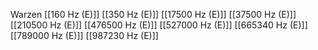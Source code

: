Warzen
[[160 Hz (E)]]
[[350 Hz (E)]]
[[17500 Hz (E)]]
[[37500 Hz (E)]]
[[210500 Hz (E)]]
[[476500 Hz (E)]]
[[527000 Hz (E)]]
[[665340 Hz (E)]]
[[789000 Hz (E)]]
[[987230 Hz (E)]]